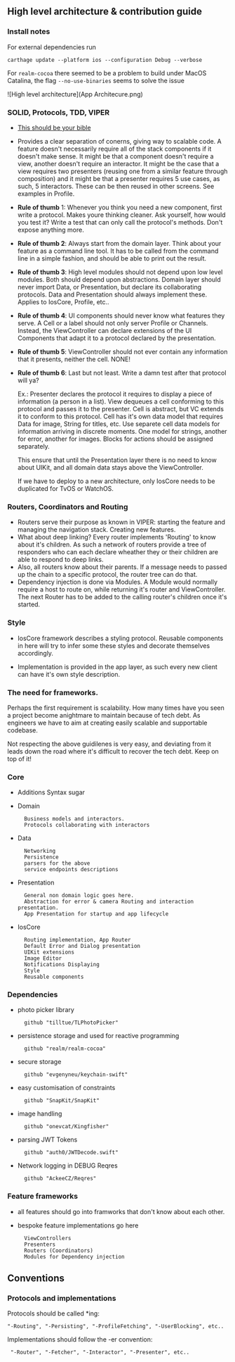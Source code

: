 ## High level architecture & contribution guide


### Install notes

For external dependencies run

    carthage update --platform ios --configuration Debug --verbose
    
For `realm-cocoa` there seemed to be a problem to build under MacOS Catalina,  the flag `--no-use-binaries` seems to solve the issue
        

![High level architecture](App Architecure.png)

### SOLID, Protocols, TDD, VIPER 
- [This should be your bible](https://hackernoon.com/solid-principles-made-easy-67b1246bcdf)

- Provides a clear separation of conerns, giving way to scalable code. A feature doesn't necessarily require all of the stack components if it doesn't make sense. It might be that a component doesn't require a view, another doesn't require an interactor. It might be the case that a view requires two presenters (reusing one from a similar feature through composition) and it might be that a presenter requires 5 use cases, as such, 5 interactors. These can be then reused in other screens. See examples in Profile.

- **Rule of thumb** 1: Whenever you think you need a new component, first write a protocol. Makes youre thinking cleaner. Ask yourself, how would you test it? Write a test that can only call the protocol's methods. Don't expose anything more.

- **Rule of thumb 2**: Always start from the domain layer. Think about your feature as a command line tool. It has to be called from the command line in a simple fashion, and should be able to print out the result.

- **Rule of thumb 3**: High level modules should not depend upon low level modules. Both should depend upon abstractions. Domain layer should never import Data, or Presentation, but declare its collaborating protocols. Data and Presentation should always implement these. Applies to IosCore, Profile, etc..

- **Rule of thumb 4**: UI components should never know what features they serve. A Cell or a label should not only server Profile or Channels. Instead, the ViewController can declare extensions of the UI Components that adapt it to a protocol declared by the presentation.

- **Rule of thumb 5**: ViewController should not ever contain any information that it presents, neither the cell. NONE!

- **Rule of thumb 6**: Last but not least. Write a damn test after that protocol will ya? 

    Ex.: Presenter declares the protocol it requires to display a piece of information (a person in a list). View dequeues a cell conforming to this protocol and passes it to the presenter. Cell is abstract, but VC extends it to conform to this protocol. Cell has it's own data model that requires Data for image, String for titles, etc. Use separete cell data models for information arriving in discrete moments. One model for strings, another for error, another for images. Blocks for actions should be assigned separately. 

    This ensure that until the Presentation layer there is no need to know about UIKit, and all domain data stays above the ViewController.

    If we have to deploy to a new architecture, only IosCore needs to be duplicated for TvOS or WatchOS.

### Routers, Coordinators and Routing
- Routers serve their purpose as known in VIPER: starting the feature and managing the navigation stack. Creating new features.
- What about deep linking? Every router implements 'Routing' to know about it's children. As such a network of routers provide a tree of responders who can each declare wheather they or their children are able to respond to deep links.
- Also, all routers know about their parents. If a message needs to passed up the chain to a specific protocol, the router tree can do that.
- Dependency injection is done via Modules. A Module would normally require a host to route on, while returning it's router and  ViewController. The next Router has to be added to the calling router's children once it's started. 

### Style
- IosCore framework describes a styling protocol. Reusable components in here will try to infer some these styles and decorate themselves accordingly. 

- Implementation is provided in the app layer, as such every new client can have it's own style description.

### The need for frameworks.

Perhaps the first requirement is scalability. How many times have you seen a project become anightmare to maintain because of tech debt. As engineers we have to aim at creating easily scalable and supportable codebase.

Not respecting the above guidilenes is very easy, and deviating from it leads down the road where it's difficult to recover the tech debt. Keep on top of it!


### Core
- Additions
Syntax sugar

- Domain

        Business models and interactors. 
        Protocols collaborating with interactors

- Data

        Networking
        Persistence
        parsers for the above 
        service endpoints descriptions
        
- Presentation

        General non domain logic goes here.
        Abstraction for error & camera Routing and interaction presentation.
        App Presentation for startup and app lifecycle

        
- IosCore
        
        Routing implementation, App Router
        Default Error and Dialog presentation
        UIKit extensions
        Image Editor
        Notifications Displaying
        Style
        Reusable components
        
        
### Dependencies
        
- photo picker library    
        
        github "tilltue/TLPhotoPicker"
    
- persistence storage and used for reactive programming  

        github "realm/realm-cocoa"
    
- secure storage

        github "evgenyneu/keychain-swift"

- easy customisation of constraints

        github "SnapKit/SnapKit"

- image handling

        github "onevcat/Kingfisher"
    
- parsing JWT Tokens

        github "auth0/JWTDecode.swift"
        
- Network logging in DEBUG Reqres

        github "AckeeCZ/Reqres"
                
### Feature frameworks

- all features should go into framworks that don't know about each other.
- bespoke feature implementations go here

        ViewControllers
        Presenters
        Routers (Coordinators)
        Modules for Dependency injection

## Conventions
### Protocols and implementations
    
Protocols should be called *ing:
    
    "-Routing", "-Persisting", "-ProfileFetching", "-UserBlocking", etc.. 
    
Implementations should follow the -er convention:
        
     "-Router", "-Fetcher", "-Interactor", "-Presenter", etc..
